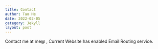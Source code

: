 ```yaml
---
title: Contact
author: Tao He
date: 2022-02-05
category: Jekyll
layout: post
---
```


Contact me at me@ , Current Website has enabled Email Routing service.
